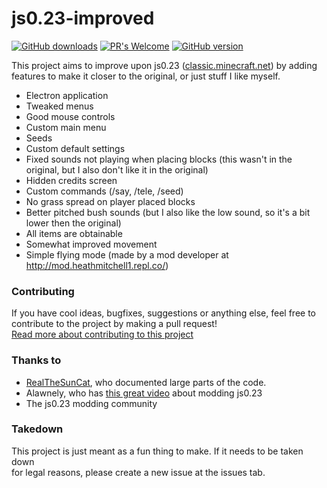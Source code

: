 # js0.23-improved

[![GitHub downloads](https://img.shields.io/github/downloads/RobinBoers/js0.23-improved/total)](https://github.com/RobinBoers/js0.23-improved/releases)
[![PR's Welcome](https://img.shields.io/badge/PRs-welcome-brightgreen.svg?style=flat)](http://makeapullrequest.com)
[![GitHub version](https://img.shields.io/github/v/release/RobinBoers/js0.23-improved?include_prereleases)](https://github.com/RobinBoers/js0.23-improved/releases)

This project aims to improve upon js0.23 ([classic.minecraft.net](https://classic.minecraft.net)) by adding features to make it closer to the original, or just stuff I like myself.

- Electron application
- Tweaked menus
- Good mouse controls
- Custom main menu
- Seeds
- Custom default settings
- Fixed sounds not playing when placing blocks (this wasn't in the original, but I also don't like it in the original)
- Hidden credits screen
- Custom commands (/say, /tele, /seed)
- No grass spread on player placed blocks
- Better pitched bush sounds (but I also like the low sound, so it's a bit lower then the original)
- All items are obtainable
- Somewhat improved movement
- Simple flying mode (made by a mod developer at <http://mod.heathmitchell1.repl.co/>)

### Contributing

If you have cool ideas, bugfixes, suggestions or anything else,
feel free to contribute to the project by making a pull request!  
[Read more about contributing to this project](CONTRIBUTING.md)

### Thanks to

- [RealTheSunCat](https://github.com/RealTheSunCat/Minecraft-Classic-Reversed), who documented large parts of the code.  
- Alawnely, who has [this great video](https://www.youtube.com/watch?v=SFom-RNcLps&t=586s) about modding js0.23
- The js0.23 modding community

### Takedown

This project is just meant as a fun thing to make. If it needs to be taken down  
for legal reasons, please create a new issue at the issues tab.
